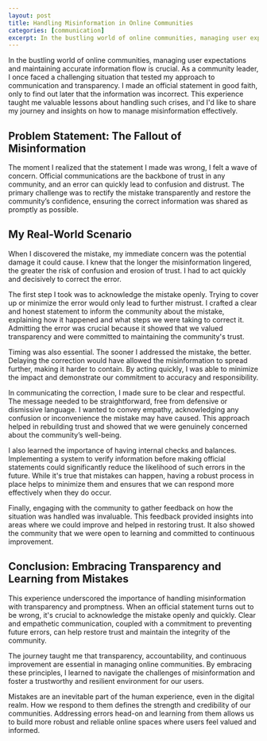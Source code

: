 ```yaml
---
layout: post
title: Handling Misinformation in Online Communities
categories: [communication]
excerpt: In the bustling world of online communities, managing user expectations and maintaining accurate information flow is crucial. As a community leader, I once faced a challenging situation that tested my approach to communication and transparency. I made an official statement in good faith, only to find out later that the information was incorrect. This experience taught me valuable lessons about handling such crises, and I'd like to share my journey and insights on how to manage misinformation effectively.
---
```


In the bustling world of online communities, managing user expectations and maintaining accurate information flow is crucial. As a community leader, I once faced a challenging situation that tested my approach to communication and transparency. I made an official statement in good faith, only to find out later that the information was incorrect. This experience taught me valuable lessons about handling such crises, and I'd like to share my journey and insights on how to manage misinformation effectively.

## Problem Statement: The Fallout of Misinformation

The moment I realized that the statement I made was wrong, I felt a wave of concern. Official communications are the backbone of trust in any community, and an error can quickly lead to confusion and distrust. The primary challenge was to rectify the mistake transparently and restore the community’s confidence, ensuring the correct information was shared as promptly as possible.

## My Real-World Scenario

When I discovered the mistake, my immediate concern was the potential damage it could cause. I knew that the longer the misinformation lingered, the greater the risk of confusion and erosion of trust. I had to act quickly and decisively to correct the error.

The first step I took was to acknowledge the mistake openly. Trying to cover up or minimize the error would only lead to further mistrust. I crafted a clear and honest statement to inform the community about the mistake, explaining how it happened and what steps we were taking to correct it. Admitting the error was crucial because it showed that we valued transparency and were committed to maintaining the community's trust.

Timing was also essential. The sooner I addressed the mistake, the better. Delaying the correction would have allowed the misinformation to spread further, making it harder to contain. By acting quickly, I was able to minimize the impact and demonstrate our commitment to accuracy and responsibility.

In communicating the correction, I made sure to be clear and respectful. The message needed to be straightforward, free from defensive or dismissive language. I wanted to convey empathy, acknowledging any confusion or inconvenience the mistake may have caused. This approach helped in rebuilding trust and showed that we were genuinely concerned about the community’s well-being.

I also learned the importance of having internal checks and balances. Implementing a system to verify information before making official statements could significantly reduce the likelihood of such errors in the future. While it's true that mistakes can happen, having a robust process in place helps to minimize them and ensures that we can respond more effectively when they do occur.

Finally, engaging with the community to gather feedback on how the situation was handled was invaluable. This feedback provided insights into areas where we could improve and helped in restoring trust. It also showed the community that we were open to learning and committed to continuous improvement.

## Conclusion: Embracing Transparency and Learning from Mistakes

This experience underscored the importance of handling misinformation with transparency and promptness. When an official statement turns out to be wrong, it's crucial to acknowledge the mistake openly and quickly. Clear and empathetic communication, coupled with a commitment to preventing future errors, can help restore trust and maintain the integrity of the community.

The journey taught me that transparency, accountability, and continuous improvement are essential in managing online communities. By embracing these principles, I learned to navigate the challenges of misinformation and foster a trustworthy and resilient environment for our users.

Mistakes are an inevitable part of the human experience, even in the digital realm. How we respond to them defines the strength and credibility of our communities. Addressing errors head-on and learning from them allows us to build more robust and reliable online spaces where users feel valued and informed.
